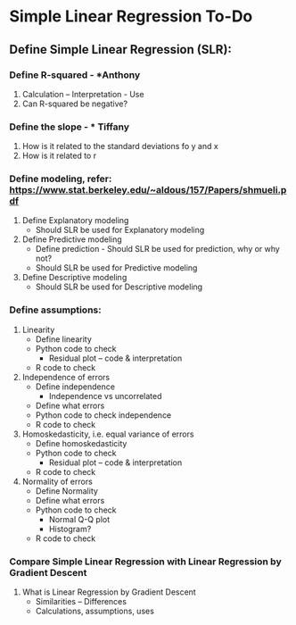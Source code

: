 # Simple Linear Regression To-Do

## Define Simple Linear Regression (SLR):
### Define R-squared - *Anthony
1. Calculation – Interpretation - Use
2. Can R-squared be negative?
### Define the slope - * Tiffany
1. How is it related to the standard deviations fo y and x
2. How is it related to r
### Define modeling, refer: https://www.stat.berkeley.edu/~aldous/157/Papers/shmueli.pdf
1. Define Explanatory modeling
   * Should SLR be used for Explanatory modeling
2. Define Predictive modeling
    * Define prediction - Should SLR be used for prediction, why or why not?
    * Should SLR be used for Predictive modeling
3. Define Descriptive modeling
    * Should SLR be used for Descriptive modeling
### Define assumptions:
1. Linearity
    * Define linearity
    * Python code to check
        * Residual plot – code & interpretation
    * R code to check
2. Independence of errors
    * Define independence
        * Independence vs uncorrelated
    * Define what errors
    * Python code to check independence
    * R code to check
3. Homoskedasticity, i.e. equal variance of errors
    * Define homoskedasticity
    * Python code to check
        * Residual plot – code & interpretation 
    * R code to check
4.	Normality of errors
    * Define Normality
    * Define what errors
    * Python code to check
        * Normal Q-Q plot
        * Histogram?
    * R code to check
### Compare Simple Linear Regression with Linear Regression by Gradient Descent
1. What is Linear Regression by Gradient Descent
    *	Similarities – Differences 
      * Calculations, assumptions, uses
